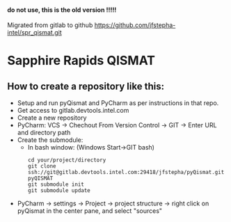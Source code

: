 #### do not use, this is the old version !!!!! ####

Migrated from gitlab to github https://github.com/jfstepha-intel/spr_qismat.git

# Sapphire Rapids QISMAT

## How to create a repository like this:

- Setup and run pyQismat and PyCharm as per instructions in that repo.
- Get access to gitlab.devtools.intel.com
- Create a new repository
- PyCharm: VCS -> Chechout From Version Control -> GIT -> Enter URL and directory path
- Create the submodule:
  - In bash window: (Windows Start->GIT bash)
    ```
    cd your/project/directory
    git clone ssh://git@gitlab.devtools.intel.com:29418/jfstepha/pyQismat.git pyQISMAT
    git submodule init
    git submodule update
    ```
- PyCharm ->  settings -> Project -> project structure -> right click on pyQismat in the center pane, and select "sources"

